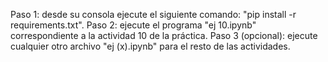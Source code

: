 Paso 1: desde su consola ejecute el siguiente comando: "pip install -r requirements.txt".
Paso 2: ejecute el programa "ej 10.ipynb" correspondiente a la actividad 10 de la práctica.
Paso 3 (opcional): ejecute cualquier otro archivo "ej (x).ipynb" para el resto de las actividades.